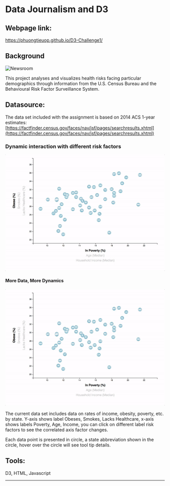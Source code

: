 # Data Journalism and D3

## Webpage link: 
https://phuongtieuop.github.io/D3-Challenge1/

## Background

![Newsroom](https://media.giphy.com/media/v2xIous7mnEYg/giphy.gif)

This project analyses and visualizes health risks facing particular demographics through information from the U.S. Census Bureau and the Behavioural Risk Factor Surveillance System.

## Datasource:

The data set included with the assignment is based on 2014 ACS 1-year estimates: [https://factfinder.census.gov/faces/nav/jsf/pages/searchresults.xhtml](https://factfinder.census.gov/faces/nav/jsf/pages/searchresults.xhtml)

### Dynamic interaction with different risk factors

![7-animated-scatter](Images/7-animated-scatter.gif)

#### More Data, More Dynamics

![7-animated-scatter](Images/7-animated-scatter.gif)

The current data set includes data on rates of income, obesity, poverty, etc. by state.  Y-axis shows label Obeses, Smokes, Lacks Healthcare, x-axis shows labels Poverty, Age, Income, you can click on different label risk factors to see the correlated axis factor changes.

Each data point is presented in circle, a state abbreviation shown in the circle, hover over the circle will see tool tip details.

## Tools: 
D3, HTML, Javascript
- - -
